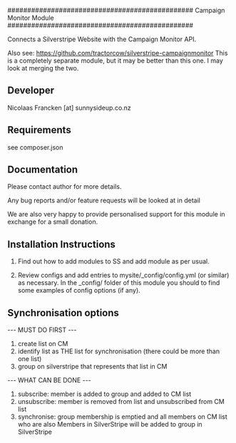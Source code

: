 ###############################################
Campaign Monitor Module
###############################################

Connects a Silverstripe Website with the Campaign Monitor
API.

Also see: https://github.com/tractorcow/silverstripe-campaignmonitor
This is a completely separate module, but it may be better than
this one. I may look at merging the two.


Developer
-----------------------------------------------
Nicolaas Francken [at] sunnysideup.co.nz


Requirements
-----------------------------------------------
see composer.json


Documentation
-----------------------------------------------
Please contact author for more details.

Any bug reports and/or feature requests will be
looked at in detail

We are also very happy to provide personalised support
for this module in exchange for a small donation.


Installation Instructions
-----------------------------------------------

1. Find out how to add modules to SS and add module as per usual.

2. Review configs and add entries to mysite/_config/config.yml
(or similar) as necessary.
In the _config/ folder of this module
you should to find some examples of config options (if any).


Synchronisation options
-----------------------------------------------

--- MUST DO FIRST ---
1. create list on CM
2. identify list as THE list for synchronisation
(there could be more than one list)
3. group on silverstripe that represents that list in CM

--- WHAT CAN BE DONE ---
1. subscribe: member is added to group and added to CM list
2. unsubscribe: member is removed from list and unsubscribed from CM list
3. synchronise: group membership is emptied and all members on CM list
who are also Members in SilverStripe will be added to group in SilverStripe
